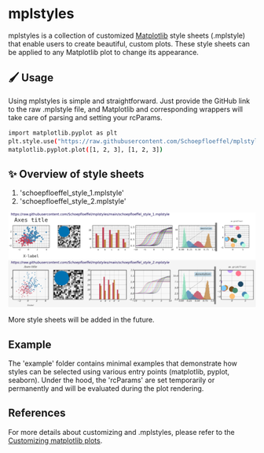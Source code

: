 # mplstyles
mplstyles is a collection of customized [Matplotlib](http://matplotlib.org) style sheets (.mplstyle) that enable users to create beautiful, custom plots. These style sheets can be applied to any Matplotlib plot to change its appearance.

## :paintbrush: Usage
Using mplstyles is simple and straightforward. Just provide the GitHub link to the raw .mplstyle file, and Matplotlib and corresponding wrappers will take care of parsing and setting your rcParams.

```sh
import matplotlib.pyplot as plt
plt.style.use("https://raw.githubusercontent.com/Schoepfloeffel/mplstyles/main/schoepfloeffel_style_1.mplstyle") #rcParams are set
matplotlib.pyplot.plot([1, 2, 3], [1, 2, 3])
```

## :sparkles: Overview of style sheets

1. 'schoepfloeffel_style_1.mplstyle'
2. 'schoepfloeffel_style_2.mplstyle'

![schoepfloeffel_style_1](./examples/png/schoepfloeffel_style_1.png)
![schoepfloeffel_style_2](./examples/png/schoepfloeffel_style_2.png) 
  
More style sheets will be added in the future.

## Example
The 'example' folder contains minimal examples that demonstrate how styles can be selected using various entry points (matplotlib, pyplot, seaborn). Under the hood, the 'rcParams' are set temporarily or permanently and will be evaluated during the plot rendering.

## References
For more details about customizing and .mplstyles, please refer to the [Customizing matplotlib plots](https://matplotlib.org/users/customizing.html).

